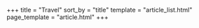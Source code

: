 +++
title = "Travel"
sort_by = "title"
template = "article_list.html"
page_template = "article.html"
+++


